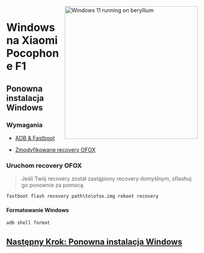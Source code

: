 <img align="right" src="https://github.com/n00b69/woa-beryllium/blob/main/beryllium.png" width="350" alt="Windows 11 running on beryllium">

# Windows na Xiaomi Pocophone F1

## Ponowna instalacja Windows

### Wymagania
- [ADB & Fastboot](https://developer.android.com/studio/releases/platform-tools)

- [Zmodyfikowane recovery OFOX](https://github.com/n00b69/woa-beryllium/releases/tag/Recovery)

### Uruchom recovery OFOX
> Jeśli Twój recovery został zastąpiony recovery domyślnym, sflashuj go ponownie za pomocą
```cmd
fastboot flash recovery path\to\ofox.img reboot recovery
```

#### Formatowanie Windows
```cmd
adb shell format
```

## [Następny Krok: Ponowna instalacja Windows](3-install.md)











